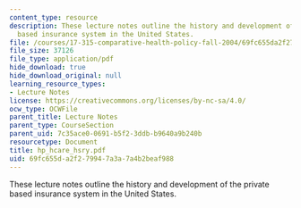 ```yaml
---
content_type: resource
description: These lecture notes outline the history and development of the private
  based insurance system in the United States.
file: /courses/17-315-comparative-health-policy-fall-2004/69fc655da2f279947a3a7a4b2beaf988_hp_hcare_hsry.pdf
file_size: 37126
file_type: application/pdf
hide_download: true
hide_download_original: null
learning_resource_types:
- Lecture Notes
license: https://creativecommons.org/licenses/by-nc-sa/4.0/
ocw_type: OCWFile
parent_title: Lecture Notes
parent_type: CourseSection
parent_uid: 7c35ace0-0691-b5f2-3ddb-b9640a9b240b
resourcetype: Document
title: hp_hcare_hsry.pdf
uid: 69fc655d-a2f2-7994-7a3a-7a4b2beaf988
---
```

These lecture notes outline the history and development of the private based insurance system in the United States.